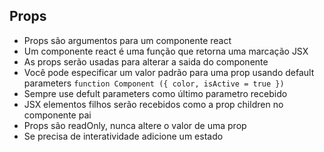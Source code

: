 ## Props

- Props são argumentos para um componente react
- Um componente react é uma função que retorna uma marcação JSX
- As props serão usadas para alterar a saida do componente
- Você pode especificar um valor padrão para uma prop usando default parameters
`function Component ({ color, isActive = true })`
- Sempre use defult parameters como último parametro recebido
- JSX elementos filhos serão recebidos como a prop children no componente pai
- Props são readOnly, nunca altere o valor de uma prop
- Se precisa de interatividade adicione um estado
